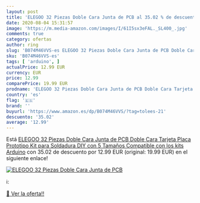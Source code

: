```yaml
---
layout: post
title: 'ELEGOO 32 Piezas Doble Cara Junta de PCB al 35.02 % de descuento'
date: 2020-08-04 15:31:57
image: 'https://m.media-amazon.com/images/I/61I5sx3eFAL._SL400_.jpg'
comments: true
category: ofertas
author: ring
slug: 'B074M46VVS-es ELEGOO 32 Piezas Doble Cara Junta de PCB Doble Cara...'
sku: 'B074M46VVS-es'
tags: [ 'arduino', ]
actualPrice: 12.99 EUR
currency: EUR
price: 12.99
comparePrice: 19.99 EUR
prodname: 'ELEGOO 32 Piezas Doble Cara Junta de PCB Doble Cara Tarjeta Placa Prototipo Kit para Soldadura DIY con 5 Tamaños Compatible con los kits Arduino'
country: 'es'
flag: '🇪🇸'
brand: ''
buyurl: 'https://www.amazon.es/dp/B074M46VVS/?tag=tolees-21'
descuento: '35.02'
average: '12.99'
---
```


Está [ELEGOO 32 Piezas Doble Cara Junta de PCB Doble Cara Tarjeta Placa Prototipo Kit para Soldadura DIY con 5 Tamaños Compatible con los kits Arduino](https://www.amazon.es/dp/B074M46VVS/?tag=tolees-21) con 35.02 de descuento por 12.99 EUR (original: 19.99 EUR) en el siguiente enlace!

[![ELEGOO 32 Piezas Doble Cara Junta de PCB](https://m.media-amazon.com/images/I/61I5sx3eFAL._SL400_.jpg)](https://www.amazon.es/dp/B074M46VVS/?tag=tolees-21)

ℹ️:


[🛒 Ver la oferta!!](https://www.amazon.es/dp/B074M46VVS/?tag=tolees-21)
